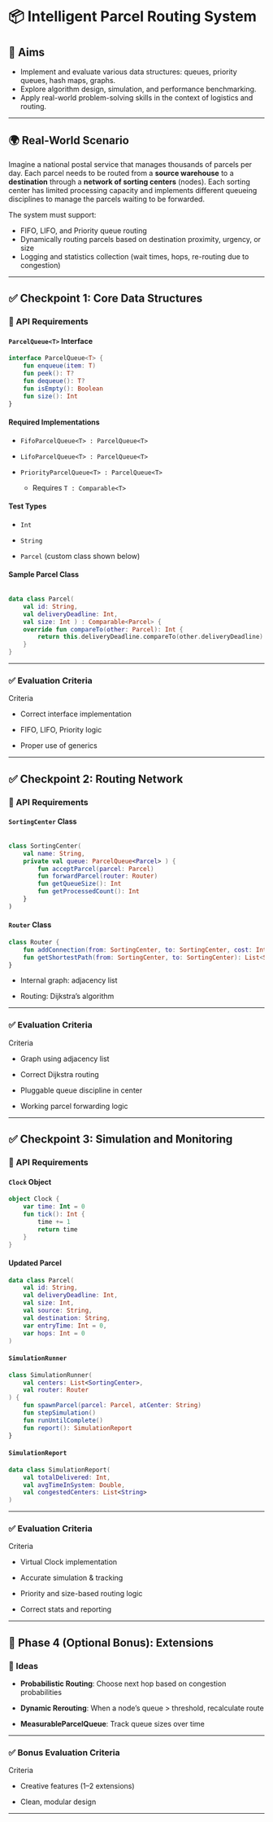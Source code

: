 # 📦 Intelligent Parcel Routing System

## 🎯 Aims

- Implement and evaluate various data structures: queues, priority queues, hash maps, graphs.
- Explore algorithm design, simulation, and performance benchmarking.
- Apply real-world problem-solving skills in the context of logistics and routing.

---

## 🌍 Real-World Scenario

Imagine a national postal service that manages thousands of parcels per day. Each parcel needs to be routed from a **source warehouse** to a **destination** through a **network of sorting centers** (nodes). Each sorting center has limited processing capacity and implements different queueing disciplines to manage the parcels waiting to be forwarded.

The system must support:

- FIFO, LIFO, and Priority queue routing
- Dynamically routing parcels based on destination proximity, urgency, or size
- Logging and statistics collection (wait times, hops, re-routing due to congestion)

---

## ✅ Checkpoint 1: Core Data Structures

### 🔧 API Requirements

#### `ParcelQueue<T>` Interface
```kotlin
interface ParcelQueue<T> {
    fun enqueue(item: T)
    fun peek(): T?
    fun dequeue(): T?
    fun isEmpty(): Boolean
    fun size(): Int
}
```

#### Required Implementations

*   `FifoParcelQueue<T> : ParcelQueue<T>`
    
*   `LifoParcelQueue<T> : ParcelQueue<T>`
    
*   `PriorityParcelQueue<T> : ParcelQueue<T>`
    
    *   Requires `T : Comparable<T>`
        

#### Test Types

*   `Int`
    
*   `String`
    
*   `Parcel` (custom class shown below)
    

#### Sample Parcel Class

```kotlin

data class Parcel(     
    val id: String,     
    val deliveryDeadline: Int,     
    val size: Int ) : Comparable<Parcel> {     
    override fun compareTo(other: Parcel): Int {         
        return this.deliveryDeadline.compareTo(other.deliveryDeadline)     
    } 
}

```
* * *

### ✅ Evaluation Criteria

Criteria

 - Correct interface implementation

 - FIFO, LIFO, Priority logic

 - Proper use of generics

* * *

✅ Checkpoint 2: Routing Network
-------------------------------

### 🔧 API Requirements

#### `SortingCenter` Class

```kotlin

class SortingCenter(     
    val name: String,     
    private val queue: ParcelQueue<Parcel> ) {     
        fun acceptParcel(parcel: Parcel)     
        fun forwardParcel(router: Router)     
        fun getQueueSize(): Int     
        fun getProcessedCount(): Int 
    }
)

```
#### `Router` Class

```kotlin
class Router {     
    fun addConnection(from: SortingCenter, to: SortingCenter, cost: Int)     
    fun getShortestPath(from: SortingCenter, to: SortingCenter): List<SortingCenter> 
}
```

*   Internal graph: adjacency list
    
*   Routing: Dijkstra’s algorithm
    

* * *

### ✅ Evaluation Criteria

Criteria

 - Graph using adjacency list

 - Correct Dijkstra routing

 - Pluggable queue discipline in center

 - Working parcel forwarding logic

* * *

✅ Checkpoint 3: Simulation and Monitoring
-----------------------------------------

### 🔧 API Requirements

#### `Clock` Object

```kotlin
object Clock {
    var time: Int = 0
    fun tick(): Int {
        time += 1
        return time
    }
}
```

#### Updated Parcel

```kotlin
data class Parcel(
    val id: String,
    val deliveryDeadline: Int,
    val size: Int,
    val source: String,
    val destination: String,
    var entryTime: Int = 0,
    var hops: Int = 0
)

```

#### `SimulationRunner`

```kotlin
class SimulationRunner(
    val centers: List<SortingCenter>,
    val router: Router
) {
    fun spawnParcel(parcel: Parcel, atCenter: String)
    fun stepSimulation()
    fun runUntilComplete()
    fun report(): SimulationReport
}
```

#### `SimulationReport`

```kotlin
data class SimulationReport(
    val totalDelivered: Int,
    val avgTimeInSystem: Double,
    val congestedCenters: List<String>
)
```

* * *

### ✅ Evaluation Criteria

Criteria

 - Virtual Clock implementation

 - Accurate simulation & tracking

 - Priority and size-based routing logic

 - Correct stats and reporting

* * *

🧠 Phase 4 (Optional Bonus): Extensions
---------------------------------------

### 🔄 Ideas

*   **Probabilistic Routing**: Choose next hop based on congestion probabilities
    
*   **Dynamic Rerouting**: When a node’s queue > threshold, recalculate route
    
*   **MeasurableParcelQueue**: Track queue sizes over time
    

* * *

### ✅ Bonus Evaluation Criteria

Criteria

 - Creative features (1–2 extensions)

 - Clean, modular design

* * *
